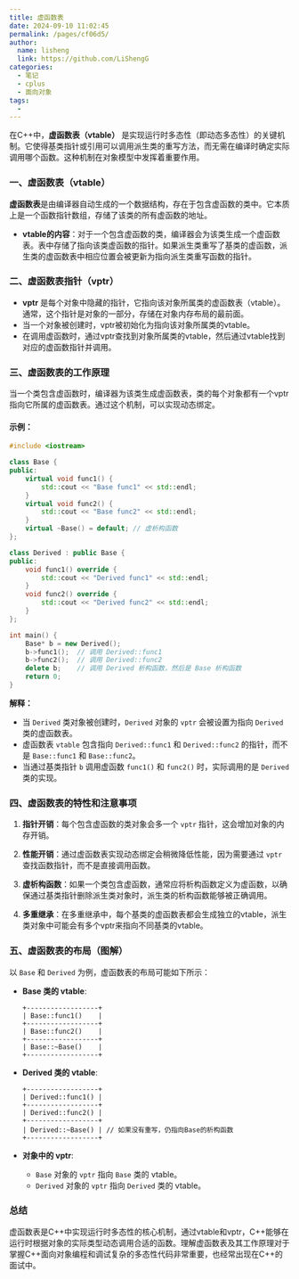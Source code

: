 ```yaml
---
title: 虚函数表
date: 2024-09-10 11:02:45
permalink: /pages/cf06d5/
author: 
  name: lisheng
  link: https://github.com/LiShengG
categories: 
  - 笔记
  - cplus
  - 面向对象
tags: 
  - 
---
```

在C++中，**虚函数表（vtable）** 是实现运行时多态性（即动态多态性）的关键机制。它使得基类指针或引用可以调用派生类的重写方法，而无需在编译时确定实际调用哪个函数。这种机制在对象模型中发挥着重要作用。

### 一、虚函数表（vtable）

**虚函数表**是由编译器自动生成的一个数据结构，存在于包含虚函数的类中。它本质上是一个函数指针数组，存储了该类的所有虚函数的地址。

- **vtable的内容**：对于一个包含虚函数的类，编译器会为该类生成一个虚函数表。表中存储了指向该类虚函数的指针。如果派生类重写了基类的虚函数，派生类的虚函数表中相应位置会被更新为指向派生类重写函数的指针。

### 二、虚函数表指针（vptr）

- **vptr** 是每个对象中隐藏的指针，它指向该对象所属类的虚函数表（vtable）。通常，这个指针是对象的一部分，存储在对象内存布局的最前面。
- 当一个对象被创建时，vptr被初始化为指向该对象所属类的vtable。
- 在调用虚函数时，通过vptr查找到对象所属类的vtable，然后通过vtable找到对应的虚函数指针并调用。

### 三、虚函数表的工作原理

当一个类包含虚函数时，编译器为该类生成虚函数表，类的每个对象都有一个vptr指向它所属的虚函数表。通过这个机制，可以实现动态绑定。

#### 示例：

```cpp
#include <iostream>

class Base {
public:
    virtual void func1() {
        std::cout << "Base func1" << std::endl;
    }
    virtual void func2() {
        std::cout << "Base func2" << std::endl;
    }
    virtual ~Base() = default; // 虚析构函数
};

class Derived : public Base {
public:
    void func1() override {
        std::cout << "Derived func1" << std::endl;
    }
    void func2() override {
        std::cout << "Derived func2" << std::endl;
    }
};

int main() {
    Base* b = new Derived();
    b->func1();  // 调用 Derived::func1
    b->func2();  // 调用 Derived::func2
    delete b;    // 调用 Derived 析构函数，然后是 Base 析构函数
    return 0;
}
```

**解释：**
- 当 `Derived` 类对象被创建时，`Derived` 对象的 `vptr` 会被设置为指向 `Derived` 类的虚函数表。
- 虚函数表 `vtable` 包含指向 `Derived::func1` 和 `Derived::func2` 的指针，而不是 `Base::func1` 和 `Base::func2`。
- 当通过基类指针 `b` 调用虚函数 `func1()` 和 `func2()` 时，实际调用的是 `Derived` 类的实现。

### 四、虚函数表的特性和注意事项

1. **指针开销**：每个包含虚函数的类对象会多一个 `vptr` 指针，这会增加对象的内存开销。
  
2. **性能开销**：通过虚函数表实现动态绑定会稍微降低性能，因为需要通过 `vptr` 查找函数指针，而不是直接调用函数。

3. **虚析构函数**：如果一个类包含虚函数，通常应将析构函数定义为虚函数，以确保通过基类指针删除派生类对象时，派生类的析构函数能够被正确调用。

4. **多重继承**：在多重继承中，每个基类的虚函数表都会生成独立的vtable，派生类对象中可能会有多个vptr来指向不同基类的vtable。

### 五、虚函数表的布局（图解）

以 `Base` 和 `Derived` 为例，虚函数表的布局可能如下所示：

- **Base 类的 vtable**:
  ```
  +------------------+
  | Base::func1()    |
  +------------------+
  | Base::func2()    |
  +------------------+
  | Base::~Base()    |
  +------------------+
  ```

- **Derived 类的 vtable**:
  ```
  +------------------+
  | Derived::func1() |
  +------------------+
  | Derived::func2() |
  +------------------+
  | Derived::~Base() | // 如果没有重写，仍指向Base的析构函数
  +------------------+
  ```

- **对象中的 vptr**:
  - `Base` 对象的 `vptr` 指向 `Base` 类的 vtable。
  - `Derived` 对象的 `vptr` 指向 `Derived` 类的 vtable。

### 总结

虚函数表是C++中实现运行时多态性的核心机制，通过vtable和vptr，C++能够在运行时根据对象的实际类型动态调用合适的函数。理解虚函数表及其工作原理对于掌握C++面向对象编程和调试复杂的多态性代码非常重要，也经常出现在C++的面试中。